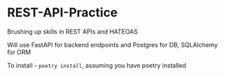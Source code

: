 # REST-API-Practice
Brushing up skills in REST APIs and HATEOAS

Will use FastAPI for backend endpoints and Postgres for DB, SQLAlchemy for ORM

To install - `poetry install`, assuming you have poetry installed
